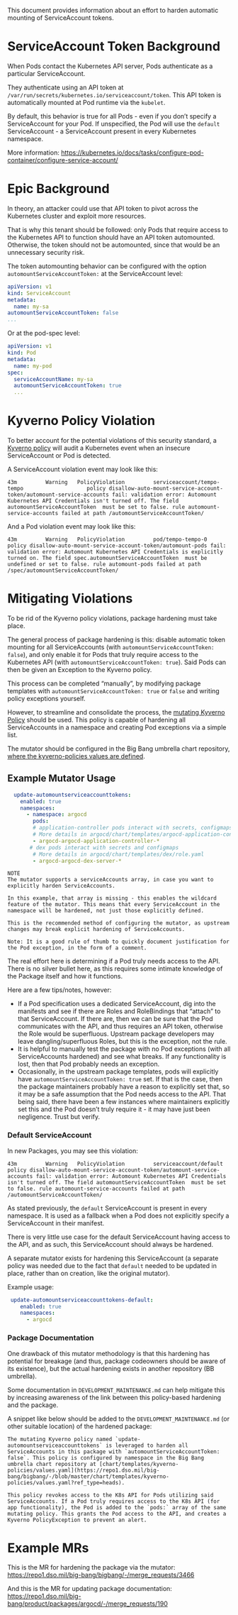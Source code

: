 This document provides information about an effort to harden automatic mounting of ServiceAccount tokens.

# ServiceAccount Token Background

When Pods contact the Kubernetes API server, Pods authenticate as a particular ServiceAccount.

They authenticate using an API token at `/var/run/secrets/kubernetes.io/serviceaccount/token`. This API token is automatically mounted at Pod runtime via the `kubelet`.

By default, this behavior is true for all Pods - even if you don’t specify a ServiceAccount for your Pod. If unspecified, the Pod will use the `default` ServiceAccount - a ServiceAccount present in every Kubernetes namespace.

More information: <https://kubernetes.io/docs/tasks/configure-pod-container/configure-service-account/>

# Epic Background

In theory, an attacker could use that API token to pivot across the Kubernetes cluster and exploit more resources.

That is why this tenant should be followed: only Pods that require access to the Kubernetes API to function should have an API token automounted. Otherwise, the token should not be automounted, since that would be an unnecessary security risk.

The token automounting behavior can be configured with the option `automountServiceAccountToken:` at the ServiceAccount level:

```yaml
apiVersion: v1
kind: ServiceAccount
metadata:
  name: my-sa
automountServiceAccountToken: false
...
```

Or at the pod-spec level:

```yaml
apiVersion: v1
kind: Pod
metadata:
  name: my-pod
spec:
  serviceAccountName: my-sa
  automountServiceAccountToken: true
  ...
```

# Kyverno Policy Violation

To better account for the potential violations of this security standard, a [Kyverno policy](https://repo1.dso.mil/big-bang/product/packages/kyverno-policies/-/blob/main/chart/templates/disallow-auto-mount-service-account-token.yaml?ref_type=heads) will audit a Kubernetes event when an insecure ServiceAccount or Pod is detected.

A ServiceAccount violation event may look like this:

```
43m         Warning   PolicyViolation         serviceaccount/tempo-tempo                    policy disallow-auto-mount-service-account-token/automount-service-accounts fail: validation error: Automount Kubernetes API Credentials isn't turned off. The field automountServiceAccountToken  must be set to false. rule automount-service-accounts failed at path /automountServiceAccountToken/
```

And a Pod violation event may look like this:

```
43m         Warning   PolicyViolation         pod/tempo-tempo-0                             policy disallow-auto-mount-service-account-token/automount-pods fail: validation error: Automount Kubernetes API Credentials is explicitly turned on. The field spec.automountServiceAccountToken  must be undefined or set to false. rule automount-pods failed at path /spec/automountServiceAccountToken/
```

# Mitigating Violations

To be rid of the Kyverno policy violations, package hardening must take place.

The general process of package hardening is this: disable automatic token mounting for all ServiceAccounts (with `automountServiceAccountToken: false`), and only enable it for Pods that truly require access to the Kubernetes API (with `automountServiceAccountToken: true`). Said Pods can then be given an Exception to the Kyverno policy.

This process can be completed “manually”, by modifying package templates with `automountServiceAccountToken: true` or `false` and writing policy exceptions yourself.

However, to streamline and consolidate the process, the [mutating Kyverno Policy](https://repo1.dso.mil/big-bang/product/packages/kyverno-policies/-/blob/main/chart/templates/update-automountserviceaccounttokens.yaml?ref_type=heads) should be used. This policy is capable of hardening all ServiceAccounts in a namespace and creating Pod exceptions via a simple list.

The mutator should be configured in the Big Bang umbrella chart repository, [where the kyverno-policies values are defined](https://repo1.dso.mil/big-bang/bigbang/-/blob/master/chart/templates/kyverno-policies/values.yaml?ref_type=heads).

## Example Mutator Usage

```yaml
  update-automountserviceaccounttokens:
    enabled: true
    namespaces:
      - namespace: argocd
        pods:
        # application-controller pods interact with secrets, configmaps, events, and Argo CRDs 
        # More details in argocd/chart/templates/argocd-application-controller/role.yaml
        - argocd-argocd-application-controller-*
       # dex pods interact with secrets and configmaps
        # More details in argocd/chart/templates/dex/role.yaml
        - argocd-argocd-dex-server-*
```

```
NOTE
The mutator supports a serviceAccounts array, in case you want to explicitly harden ServiceAccounts. 

In this example, that array is missing - this enables the wildcard feature of the mutator. This means that every ServiceAccount in the namespace will be hardened, not just those explicitly defined.

This is the recommended method of configuring the mutator, as upstream changes may break explicit hardening of ServiceAccounts.
```

```
Note: It is a good rule of thumb to quickly document justification for the Pod exception, in the form of a comment.
```

The real effort here is determining if a Pod truly needs access to the API. There is no silver bullet here, as this requires some intimate knowledge of the Package itself and how it functions.

Here are a few tips/notes, however:

* If a Pod specification uses a dedicated ServiceAccount, dig into the manifests and see if there are Roles and RoleBindings that “attach” to that ServiceAccount. If there are, then we can be sure that the Pod communicates with the API, and thus requires an API token, otherwise the Role would be superfluous. Upstream package developers may leave dangling/superfluous Roles, but this is the exception, not the rule.
* It is helpful to manually test the package with no Pod exceptions (with all ServiceAccounts hardened) and see what breaks. If any functionality is lost, then that Pod probably needs an exception.
* Occasionally, in the upstream package templates, pods will explicitly have `automountServiceAccountToken: true` set. If that is the case, then the package maintainers probably have a reason to explicitly set that, so it may be a safe assumption that the Pod needs access to the API. That being said, there have been a few instances where maintainers explicitly set this and the Pod doesn’t truly require it - it may have just been negligence. Trust but verify.

### Default ServiceAccount

In new Packages, you may see this violation:

```
43m         Warning   PolicyViolation         serviceaccount/default                    policy disallow-auto-mount-service-account-token/automount-service-accounts fail: validation error: Automount Kubernetes API Credentials isn't turned off. The field automountServiceAccountToken  must be set to false. rule automount-service-accounts failed at path /automountServiceAccountToken/
```

As stated previously, the `default` ServiceAccount is present in every namespace. It is used as a fallback when a Pod does not explicitly specify a ServiceAccount in their manifest.

There is very little use case for the default ServiceAccount having access to the API, and as such, this ServiceAccount should always be hardened.

A separate mutator exists for hardening this ServiceAccount (a separate policy was needed due to the fact that `default` needed to be updated in place, rather than on creation, like the original mutator).

Example usage:

```yaml
 update-automountserviceaccounttokens-default:
    enabled: true
    namespaces:
      - argocd
```

### Package Documentation

One drawback of this mutator methodology is that this hardening has potential for breakage (and thus, package codeowners should be aware of its existence), but the actual hardening exists in another repository (BB umbrella).

Some documentation in `DEVELOPMENT_MAINTENANCE.md` can help mitigate this by increasing awareness of the link between this policy-based hardening and the package.

A snippet like below should be added to the `DEVELOPMENT_MAINTENANCE.md` (or other suitable location) of the hardened package:

```
The mutating Kyverno policy named `update-automountserviceaccounttokens` is leveraged to harden all ServiceAccounts in this package with `automountServiceAccountToken: false`. This policy is configured by namespace in the Big Bang umbrella chart repository at [chart/templates/kyverno-policies/values.yaml](https://repo1.dso.mil/big-bang/bigbang/-/blob/master/chart/templates/kyverno-policies/values.yaml?ref_type=heads).

This policy revokes access to the K8s API for Pods utilizing said ServiceAccounts. If a Pod truly requires access to the K8s API (for app functionality), the Pod is added to the `pods:` array of the same mutating policy. This grants the Pod access to the API, and creates a Kyverno PolicyException to prevent an alert.
```

# Example MRs

This is the MR for hardening the package via the mutator: <https://repo1.dso.mil/big-bang/bigbang/-/merge_requests/3466>

And this is the MR for updating package documentation: <https://repo1.dso.mil/big-bang/product/packages/argocd/-/merge_requests/190>
